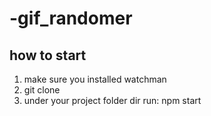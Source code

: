 # -gif_randomer

## how to start
1. make sure you installed watchman
2. git clone 
3. under your project folder dir run: npm start
